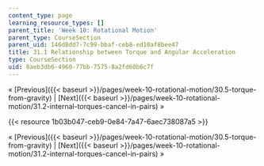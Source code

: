 ```yaml
---
content_type: page
learning_resource_types: []
parent_title: 'Week 10: Rotational Motion'
parent_type: CourseSection
parent_uid: 146d8dd7-7c99-bbaf-ceb8-ed10af8bee47
title: 31.1 Relationship between Torque and Angular Acceleration
type: CourseSection
uid: 8aeb3db6-4960-77bb-7575-8a2fd60b6c7f
---
```


« [Previous]({{< baseurl >}}/pages/week-10-rotational-motion/30.5-torque-from-gravity) | [Next]({{< baseurl >}}/pages/week-10-rotational-motion/31.2-internal-torques-cancel-in-pairs) »

{{< resource 1b03b047-ceb9-0e84-7a47-6aec738087a5 >}}

« [Previous]({{< baseurl >}}/pages/week-10-rotational-motion/30.5-torque-from-gravity) | [Next]({{< baseurl >}}/pages/week-10-rotational-motion/31.2-internal-torques-cancel-in-pairs) »